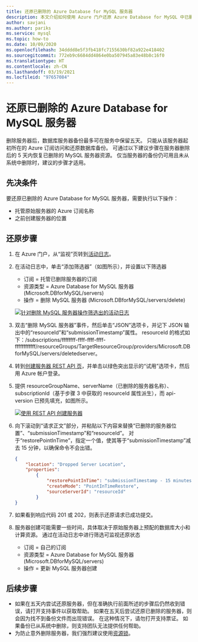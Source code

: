 ```yaml
---
title: 还原已删除的 Azure Database for MySQL 服务器
description: 本文介绍如何使用 Azure 门户还原 Azure Database for MySQL 中已删除的服务器。
author: savjani
ms.author: pariks
ms.service: mysql
ms.topic: how-to
ms.date: 10/09/2020
ms.openlocfilehash: 34dddd8e5f3fb418fc7155630bf82a922e418402
ms.sourcegitcommit: 772eb9c6684dd4864e0ba507945a83e48b8c16f0
ms.translationtype: HT
ms.contentlocale: zh-CN
ms.lasthandoff: 03/19/2021
ms.locfileid: "97657084"
---
```

# <a name="restore-a-dropped-azure-database-for-mysql-server"></a>还原已删除的 Azure Database for MySQL 服务器

删除服务器后，数据库服务器备份最多可在服务中保留五天。 只能从该服务器起初所在的 Azure 订阅访问和还原数据库备份。 可通过以下建议步骤在服务器删除后的 5 天内恢复已删除的 MySQL 服务器资源。 仅当服务器的备份仍可用且未从系统中删除时，建议的步骤才适用。 

## <a name="pre-requisites"></a>先决条件
要还原已删除的 Azure Database for MySQL 服务器，需要执行以下操作：
- 托管原始服务器的 Azure 订阅名称
- 之前创建服务器的位置

## <a name="steps-to-restore"></a>还原步骤

1. 在 Azure 门户，从“监视”页转到[活动日志](https://ms.portal.azure.com/#blade/Microsoft_Azure_ActivityLog/ActivityLogBlade)。 

2. 在活动日志中，单击“添加筛选器”（如图所示），并设置以下筛选器 

    - 订阅 = 托管已删除服务器的订阅
    - 资源类型 = Azure Database for MySQL 服务器 (Microsoft.DBforMySQL/servers) 
    - 操作 = 删除 MySQL 服务器 (Microsoft.DBforMySQL/servers/delete) 
 
     [![针对删除 MySQL 服务器操作筛选出的活动日志](./media/howto-restore-dropped-server/activity-log.png)](./media/howto-restore-dropped-server/activity-log.png#lightbox)
   
 3. 双击“删除 MySQL 服务器”事件，然后单击“JSON”选项卡，并记下 JSON 输出中的“resourceId”和“submissionTimestamp”属性。 resourceId 的格式如下：/subscriptions/ffffffff-ffff-ffff-ffff-ffffffffffff/resourceGroups/TargetResourceGroup/providers/Microsoft.DBforMySQL/servers/deletedserver。
 
 4. 转到[创建服务器 REST API 页](/rest/api/mysql/servers/create)，并单击以绿色突出显示的“试用”选项卡，然后用 Azure 帐户登录。
 
 5. 提供 resourceGroupName、serverName（已删除的服务器名称）、subscriptionId（基于步骤 3 中获取的 resourceId 属性派生），而 api-version 已预先填充，如图所示。
 
     [![使用 REST API 创建服务器](./media/howto-restore-dropped-server/create-server-from-rest-api.png)](./media/howto-restore-dropped-server/create-server-from-rest-api.png#lightbox)
  
 6. 向下滚动到“请求正文”部分，并粘贴以下内容来替换“已删除的服务器位置”、“submissionTimestamp”和“resourceId”。 对于“restorePointInTime”，指定一个值，使其等于“submissionTimestamp”减去 15 分钟，以确保命令不会出错。
 
    ```json
    {
        "location": "Dropped Server Location",  
        "properties": 
            {
                "restorePointInTime": "submissionTimestamp - 15 minutes",
                "createMode": "PointInTimeRestore",
                "sourceServerId": "resourceId"
            }
    }
    ```

7. 如果看到响应代码 201 或 202，则表示还原请求已成功提交。 

8. 服务器创建可能需要一些时间，具体取决于原始服务器上预配的数据库大小和计算资源。 通过在活动日志中进行筛选可监视还原状态 
   - 订阅 = 自己的订阅
   - 资源类型 = Azure Database for MySQL 服务器 (Microsoft.DBforMySQL/servers) 
   - 操作 = 更新 MySQL 服务器创建

## <a name="next-steps"></a>后续步骤
- 如果在五天内尝试还原服务器，但在准确执行前面所述的步骤后仍然收到错误，请打开支持事件以获取帮助。 如果在五天后尝试还原已删除的服务器，则会因为找不到备份文件而出现错误。 在这种情况下，请勿打开支持票证。 如果备份已从系统中删除，则支持团队无法提供任何帮助。 
- 为防止意外删除服务器，我们强烈建议使用[资源锁](https://techcommunity.microsoft.com/t5/azure-database-for-mysql/preventing-the-disaster-of-accidental-deletion-for-your-mysql/ba-p/825222)。